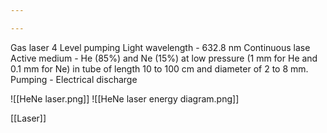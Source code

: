 ```yaml
---

---
```

Gas laser
4 Level pumping
Light wavelength - 632.8 nm
Continuous lase
Active medium - He (85%) and Ne (15%) at low pressure (1 mm for He and 0.1 mm for Ne) in tube of length 10 to 100 cm and diameter of 2 to 8 mm.
Pumping - Electrical discharge

![[HeNe laser.png]]
![[HeNe laser energy diagram.png]]


[[Laser]]
